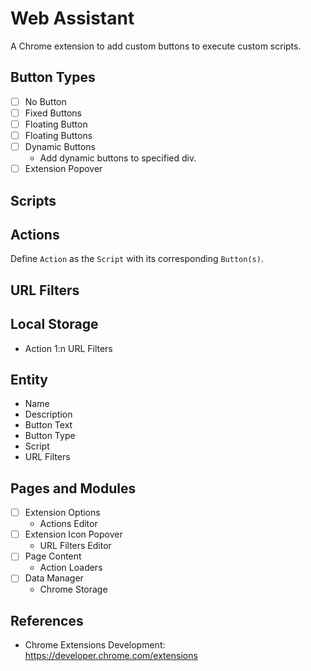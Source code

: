 # Web Assistant

<!--
```yaml
date: 2018-10-25T01:07:51+0800
titles:
    - Web Assistant
    - Page Assistant
```
-->

A Chrome extension to add custom buttons to execute custom scripts.

## Button Types

- [ ] No Button
- [ ] Fixed Buttons
- [ ] Floating Button
- [ ] Floating Buttons
- [ ] Dynamic Buttons
	- Add dynamic buttons to specified div.
- [ ] Extension Popover

## Scripts

## Actions

Define `Action` as the `Script` with its corresponding `Button(s)`.

## URL Filters

## Local Storage

- Action 1:n URL Filters

## Entity

- Name
- Description
- Button Text
- Button Type
- Script
- URL Filters

## Pages and Modules

- [ ] Extension Options
	- Actions Editor
- [ ] Extension Icon Popover
	- URL Filters Editor
- [ ] Page Content
	- Action Loaders
- [ ] Data Manager
	- Chrome Storage

## References

- Chrome Extensions Development: https://developer.chrome.com/extensions
